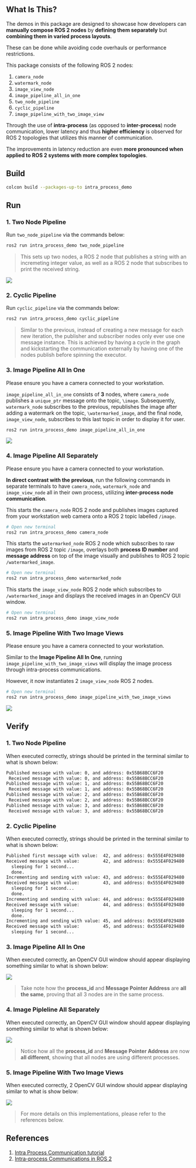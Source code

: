 ## What Is This?

The demos in this package are designed to showcase how developers can **manually compose ROS 2 nodes** by **defining them separately** but **combining them in varied process layouts**.

These can be done while avoiding code overhauls or performance restrictions.

This package consists of the following ROS 2 nodes:

1. `camera_node`
2. `watermark_node`
3. `image_view_node`
4. `image_pipeline_all_in_one`
5. `two_node_pipeline`
6. `cyclic_pipeline`
7. `image_pipeline_with_two_image_view`

Through the use of **intra-process** (as opposed to **inter-process**) node communication, lower latency and thus **higher efficiency** is observed for ROS 2 topologies that utilizes this manner of communication.

The improvements in latency reduction are even **more pronounced when applied to ROS 2 systems with more complex topologies**.

## Build

```bash
colcon build --packages-up-to intra_process_demo
```

## Run

### 1. Two Node Pipeline

Run `two_node_pipeline` via the commands below:

```bash
ros2 run intra_process_demo two_node_pipeline
```

> This sets up two nodes, a ROS 2 node that publishes a string with an incremeting integer value, as well as a ROS 2 node that subscribes to print the received string.

![](img/two_node_pipeline.png)

### 2. Cyclic Pipeline

Run `cyclic_pipeline` via the commands below:

```bash
ros2 run intra_process_demo cyclic_pipeline
```

> Similar to the previous, instead of creating a new message for each new iteration, the publisher and subscriber nodes only ever use one message instance. This is achieved by having a cycle in the graph and kickstarting the communication externally by having one of the nodes publish before spinning the executor.

### 3. Image Pipeline All In One

Please ensure you have a camera connected to your workstation.

`image_pipeline_all_in_one` consists of **3** nodes, where `camera_node` publishes a `unique_ptr` message onto the topic, `\image`. Subsequently,  `watermark_node` subscribes to the previous, republishes the image after adding a watermark on the topic, `\watermarked_image`, and the final node, `image_view_node`, subscribes to this last topic in order to display it for user.

```bash
ros2 run intra_process_demo image_pipeline_all_in_one
```

![](img/image_pipeline_all_in_one_rqtgraph.png)

### 4. Image Pipeline All Separately

Please ensure you have a camera connected to your workstation.

**In direct contrast with the previous**, run the following commands in separate terminals to have `camera_node`, `watermark_node` and `image_view_node` all in their own process, utilizing **inter-process node communication**.

This starts the `camera_node` ROS 2 node and publishes images captured from your workstation web camera onto a ROS 2 topic labelled `/image`.
```bash
# Open new terminal
ros2 run intra_process_demo camera_node
```

This starts the `watermarked_node` ROS 2 node which subscribes to raw images from ROS 2 topic `/image`, overlays both **process ID number** and **message address** on top of the image visually and publishes to ROS 2 topic `/watermarked_image`.
```bash
# Open new terminal
ros2 run intra_process_demo watermarked_node
```

This starts the `image_view_node` ROS 2 node which subscribes to `/watermarked_image` and displays the received images in an OpenCV GUI window.

```bash
# Open new terminal
ros2 run intra_process_demo image_view_node
```

### 5. Image Pipeline With Two Image Views

Please ensure you have a camera connected to your workstation.

Similar to the **Image Pipeline All In One**, running `image_pipeline_with_two_image_views` will display the image process through intra-process communications.

However, it now instantiates 2 `image_view_node` ROS 2 nodes.

```bash
# Open new terminal
ros2 run intra_process_demo image_pipeline_with_two_image_views
```

![](img/image_pipeline_with_two_image_views_rqtgraph.png)

## Verify

### 1. Two Node Pipeline

When executed correctly, strings should be printed in the terminal similar to what is shown below:

```bash
Published message with value: 0, and address: 0x55B68BCC6F20
 Received message with value: 0, and address: 0x55B68BCC6F20
Published message with value: 1, and address: 0x55B68BCC6F20
 Received message with value: 1, and address: 0x55B68BCC6F20
Published message with value: 2, and address: 0x55B68BCC6F20
 Received message with value: 2, and address: 0x55B68BCC6F20
Published message with value: 3, and address: 0x55B68BCC6F20
 Received message with value: 3, and address: 0x55B68BCC6F20
```

### 2. Cyclic Pipeline

When executed correctly, strings should be printed in the terminal similar to what is shown below:

```bash
Published first message with value:  42, and address: 0x555E4F029480
Received message with value:         42, and address: 0x555E4F029480
  sleeping for 1 second...
  done.
Incrementing and sending with value: 43, and address: 0x555E4F029480
Received message with value:         43, and address: 0x555E4F029480
  sleeping for 1 second...
  done.
Incrementing and sending with value: 44, and address: 0x555E4F029480
Received message with value:         44, and address: 0x555E4F029480
  sleeping for 1 second...
  done.
Incrementing and sending with value: 45, and address: 0x555E4F029480
Received message with value:         45, and address: 0x555E4F029480
  sleeping for 1 second...

```

### 3. Image Pipeline All In One

When executed correctly, an OpenCV GUI window should appear displaying something similar to what is shown below:

![](img/image_pipeline_all_in_one.png)

>Take note how the **process_id** and **Message Pointer Address** are **all the same**, proving that all 3 nodes are in the same process.

### 4. Image Pipleline All Separately

When executed correctly, an OpenCV GUI window should appear displaying something similar to what is shown below:

![](img/image_pipeline_all_separately.png)

> Notice how all the **process_id** and **Message Pointer Address** are now **all different**, showing that all nodes are using different processes.

### 5. Image Pipeline With Two Image Views

When executed correctly, 2 OpenCV GUI window should appear displaying similar to what is show below:

![](img/image_pipeline_with_two_image_views.png)

> For more details on this implementations, please refer to the references below.

## References

1. [Intra Process Communication tutorial](https://docs.ros.org/en/rolling/Tutorials/Demos/Intra-Process-Communication.html)
2. [Intra-process Communications in ROS 2](https://design.ros2.org/articles/intraprocess_communications.html)
